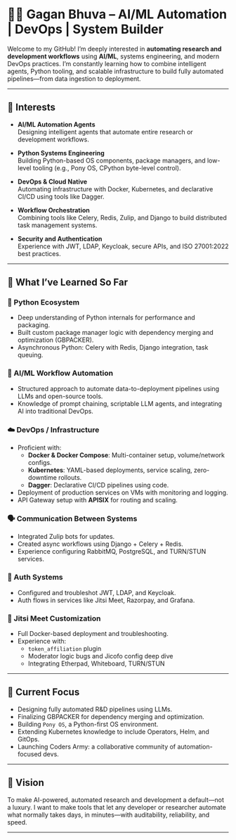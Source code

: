 # 👨‍💻 Gagan Bhuva – AI/ML Automation | DevOps | System Builder

Welcome to my GitHub! I’m deeply interested in **automating research and development workflows** using **AI/ML**, systems engineering, and modern DevOps practices. I’m constantly learning how to combine intelligent agents, Python tooling, and scalable infrastructure to build fully automated pipelines—from data ingestion to deployment.

---

## 🚀 Interests

- **AI/ML Automation Agents**  
  Designing intelligent agents that automate entire research or development workflows.

- **Python Systems Engineering**  
  Building Python-based OS components, package managers, and low-level tooling (e.g., Pony OS, CPython byte-level control).

- **DevOps & Cloud Native**  
  Automating infrastructure with Docker, Kubernetes, and declarative CI/CD using tools like Dagger.

- **Workflow Orchestration**  
  Combining tools like Celery, Redis, Zulip, and Django to build distributed task management systems.

- **Security and Authentication**  
  Experience with JWT, LDAP, Keycloak, secure APIs, and ISO 27001:2022 best practices.

---

## 📘 What I’ve Learned So Far

### 🐍 Python Ecosystem
- Deep understanding of Python internals for performance and packaging.
- Built custom package manager logic with dependency merging and optimization (GBPACKER).
- Asynchronous Python: Celery with Redis, Django integration, task queuing.

### 🧠 AI/ML Workflow Automation
- Structured approach to automate data-to-deployment pipelines using LLMs and open-source tools.
- Knowledge of prompt chaining, scriptable LLM agents, and integrating AI into traditional DevOps.

### ☁️ DevOps / Infrastructure
- Proficient with:
  - **Docker & Docker Compose**: Multi-container setup, volume/network configs.
  - **Kubernetes**: YAML-based deployments, service scaling, zero-downtime rollouts.
  - **Dagger**: Declarative CI/CD pipelines using code.
- Deployment of production services on VMs with monitoring and logging.
- API Gateway setup with **APISIX** for routing and scaling.

### 🗣️ Communication Between Systems
- Integrated Zulip bots for updates.
- Created async workflows using Django + Celery + Redis.
- Experience configuring RabbitMQ, PostgreSQL, and TURN/STUN services.

### 🔐 Auth Systems
- Configured and troubleshot JWT, LDAP, and Keycloak.
- Auth flows in services like Jitsi Meet, Razorpay, and Grafana.

### 🎥 Jitsi Meet Customization
- Full Docker-based deployment and troubleshooting.
- Experience with:
  - `token_affiliation` plugin
  - Moderator logic bugs and Jicofo config deep dive
  - Integrating Etherpad, Whiteboard, TURN/STUN

---

## 📌 Current Focus

- Designing fully automated R&D pipelines using LLMs.
- Finalizing GBPACKER for dependency merging and optimization.
- Building `Pony OS`, a Python-first OS environment.
- Extending Kubernetes knowledge to include Operators, Helm, and GitOps.
- Launching Coders Army: a collaborative community of automation-focused devs.

---

## 🧠 Vision

To make AI-powered, automated research and development a default—not a luxury. I want to make tools that let any developer or researcher automate what normally takes days, in minutes—with auditability, reliability, and speed.

---
